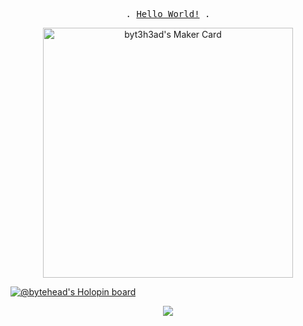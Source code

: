 <p align="center">
  <samp>
    .  <a href="https://gist.github.com/byt3h3ad/fab4e5597f621619a83cdb4728e22a5b">Hello World!</a>  .
    <br />
<!--     <a href="https://peerlist.io/adhiraj">
      <img src="https://peerlist-readme-badge.herokuapp.com/api/adhiraj?style=social" alt="Peerlist" />
    </a> -->
<!--     [![Peerlist](https://peerlist-readme-badge.herokuapp.com/api/adhiraj?style=social)](https://peerlist.io/adhiraj) -->
  </samp>
</p>

<p align="center">
  <a href="https://makers.appwrite.io/byt3h3ad">
    <img width="400" src="https://appwrite.io/cards/makers/byt3h3ad" alt="byt3h3ad's Maker Card" />
  </a>
</p>

[![@bytehead's Holopin board](https://holopin.io/api/user/board?user=bytehead)](https://holopin.io/@bytehead)

<p align="center">
  <img src="https://github-readme-streak-stats.herokuapp.com/?user=byt3h3ad&theme=catppuccin-frappe&hide_border=true" />
</p>

<!--
**byteheadLW/byteheadLW** is a ✨ _special_ ✨ repository because its `README.md` (this file) appears on your GitHub profile.

Here are some ideas to get you started:

- 🔭 I’m currently working on ...
- 🌱 I’m currently learning ...
- 👯 I’m looking to collaborate on ...
- 🤔 I’m looking for help with ...
- 💬 Ask me about ...
- 📫 How to reach me: ...
- 😄 Pronouns: ...
- ⚡ Fun fact: ...
-->
